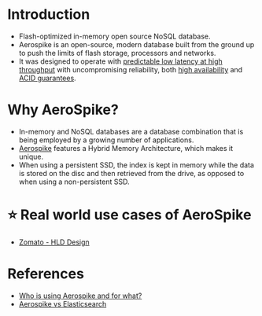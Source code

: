 # Introduction
- Flash-optimized in-memory open source NoSQL database. 
- Aerospike is an open-source, modern database built from the ground up to push the limits of flash storage, processors and networks. 
- It was designed to operate with [predictable low latency at high throughput](../../0_SystemGlossaries/Scalability/LatencyThroughput.md) with uncompromising reliability, both [high availability](../../0_SystemGlossaries/Reliability/HighAvailability.md) and [ACID guarantees](../1_Glossaries/ACID/Readme.md).

# Why AeroSpike?
- In-memory and NoSQL databases are a database combination that is being employed by a growing number of applications. 
- [Aerospike](https://www.trustradius.com/reviews/aerospike-2022-01-08-07-24-05) features a Hybrid Memory Architecture, which makes it unique. 
- When using a persistent SSD, the index is kept in memory while the data is stored on the disc and then retrieved from the drive, as opposed to when using a non-persistent SSD.

# :star: Real world use cases of AeroSpike
- [Zomato - HLD Design](../../../3_HLDDesignProblems/ZomatoDesign)

# References
- [Who is using Aerospike and for what?](https://www.quora.com/Who-is-using-Aerospike-and-for-what)
- [Aerospike vs Elasticsearch](https://stackshare.io/stackups/aerospike-vs-elasticsearch)